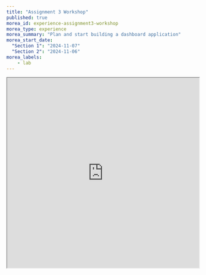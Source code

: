 ```yaml
---
title: "Assignment 3 Workshop"
published: true
morea_id: experience-assignment3-workshop
morea_type: experience
morea_summary: "Plan and start building a dashboard application"
morea_start_date:
  "Section 1": "2024-11-07"
  "Section 2": "2024-11-06"
morea_labels:
    - lab
---
```

<iframe style="width: 100%; height: 500px;" src="https://docs.google.com/document/d/1iO-Pc_rz6YXpbYUC52zMdOl_-3M97U-ld4A4v6Mp654/edit?usp=sharing&ouid=111266444389082827702&rtpof=true&sd=true">


## Submission Instructions
You do not need to submit this. It is how you get started on Assignment1.
